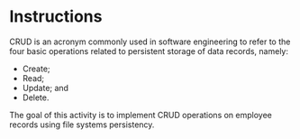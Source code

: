 # Instructions

<!--  -->

CRUD is an acronym commonly used in software engineering to refer to the four basic operations related to persistent storage of data records, namely:

- Create;
- Read;
- Update; and
- Delete.

The goal of this activity is to implement CRUD operations on employee records using file systems persistency.
